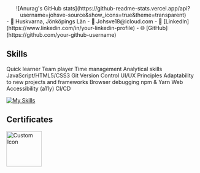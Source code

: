 <div align="center">
![Anurag's GitHub stats](https://github-readme-stats.vercel.app/api?username=johsve-source&show_icons=true&theme=transparent)
</div>
- 📍 Huskvarna, Jönköpings Län
- 📧 Johsve18@icloud.com
- 💼 [LinkedIn](https://www.linkedin.com/in/your-linkedin-profile)
- 🌐 [GitHub](https://github.com/your-github-username)

## Skills

Quick learner
Team player
Time management
Analytical skills
JavaScript/HTML5/CSS3
Git Version Control
UI/UX Principles
Adaptability to new projects and frameworks
Browser debugging
npm & Yarn
Web Accessibility (a11y)
CI/CD

[![My Skills](https://skillicons.dev/icons?i=js,html,css,react,flask)](https://skillicons.dev)

## Certificates

<img src="https://images.credly.com/images/7f592a1d-f248-4ca5-a680-bb2619e19f90/image.png" alt="Custom Icon" width="92" height="92">
</div>

